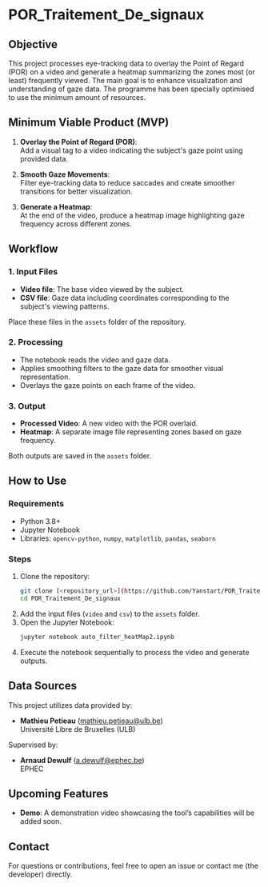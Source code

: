 # POR_Traitement_De_signaux

## Objective

This project processes eye-tracking data to overlay the Point of Regard (POR) on a video and generate a heatmap summarizing the zones most (or least) frequently viewed. The main goal is to enhance visualization and understanding of gaze data. The programme has been specially optimised to use the minimum amount of resources.

## Minimum Viable Product (MVP)

1. **Overlay the Point of Regard (POR)**:  
   Add a visual tag to a video indicating the subject's gaze point using provided data.

2. **Smooth Gaze Movements**:  
   Filter eye-tracking data to reduce saccades and create smoother transitions for better visualization.

3. **Generate a Heatmap**:  
   At the end of the video, produce a heatmap image highlighting gaze frequency across different zones.

## Workflow

### 1. Input Files
- **Video file**: The base video viewed by the subject.  
- **CSV file**: Gaze data including coordinates corresponding to the subject's viewing patterns.

Place these files in the `assets` folder of the repository.

### 2. Processing
- The notebook reads the video and gaze data.
- Applies smoothing filters to the gaze data for smoother visual representation.
- Overlays the gaze points on each frame of the video.

### 3. Output
- **Processed Video**: A new video with the POR overlaid.  
- **Heatmap**: A separate image file representing zones based on gaze frequency.

Both outputs are saved in the `assets` folder.

## How to Use

### Requirements
- Python 3.8+
- Jupyter Notebook
- Libraries: `opencv-python`, `numpy`, `matplotlib`, `pandas`, `seaborn`

### Steps
1. Clone the repository:
    ```bash
    git clone [<repository_url>](https://github.com/Yanstart/POR_Traitement_De_signaux/)
    cd POR_Traitement_De_signaux
    ```
2. Add the input files (`video` and `csv`) to the `assets` folder.
3. Open the Jupyter Notebook:
    ```bash
    jupyter notebook auto_filter_heatMap2.ipynb
    ```
4. Execute the notebook sequentially to process the video and generate outputs.

## Data Sources
This project utilizes data provided by:
- **Mathieu Petieau** (mathieu.petieau@ulb.be)  
  Université Libre de Bruxelles (ULB)

Supervised by:
- **Arnaud Dewulf** (a.dewulf@ephec.be)  
  EPHEC

## Upcoming Features
- **Demo**: A demonstration video showcasing the tool’s capabilities will be added soon.

## Contact
For questions or contributions, feel free to open an issue or contact me (the developer) directly.
